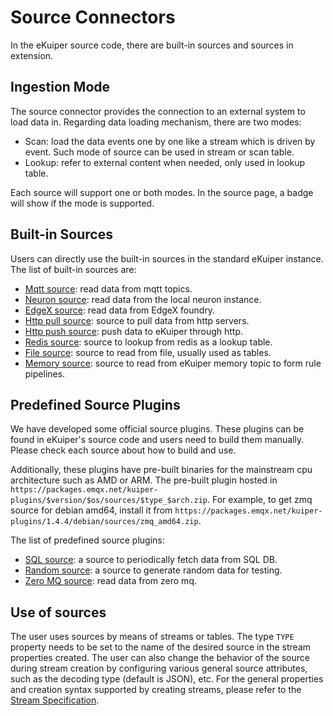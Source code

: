 # Source Connectors

In the eKuiper source code, there are built-in sources and sources in extension.

## Ingestion Mode

The source connector provides the connection to an external system to load data in. Regarding data loading mechanism, there are two modes:

- Scan: load the data events one by one like a stream which is driven by event. Such mode of source can be used in stream or scan table.
- Lookup: refer to external content when needed, only used in lookup table.

Each source will support one or both modes. In the source page, a badge will show if the mode is supported.

## Built-in Sources

Users can directly use the built-in sources in the standard eKuiper instance. The list of built-in sources are:

- [Mqtt source](./builtin/mqtt.md): read data from mqtt topics.
- [Neuron source](./builtin/neuron.md): read data from the local neuron instance.
- [EdgeX source](./builtin/edgex.md): read data from EdgeX foundry.
- [Http pull source](./builtin/http_pull.md): source to pull data from http servers.
- [Http push source](./builtin/http_push.md): push data to eKuiper through http.
- [Redis source](./builtin/redis.md): source to lookup from redis as a lookup table.
- [File source](./builtin/file.md): source to read from file, usually used as tables.
- [Memory source](./builtin/memory.md): source to read from eKuiper memory topic to form rule pipelines.


## Predefined Source Plugins

We have developed some official source plugins. These plugins can be found in eKuiper's source code and users need to build them manually. Please check each source about how to build and use.

Additionally, these plugins have pre-built binaries for the mainstream cpu architecture such as AMD or ARM. The pre-built plugin hosted in `https://packages.emqx.net/kuiper-plugins/$version/$os/sources/$type_$arch.zip`. For example, to get zmq source for debian amd64, install it from `https://packages.emqx.net/kuiper-plugins/1.4.4/debian/sources/zmq_amd64.zip`.

The list of predefined source plugins:

- [SQL source](./plugin/sql.md): a source to periodically fetch data from SQL DB.
- [Random source](./plugin/random.md): a source to generate random data for testing.
- [Zero MQ source](./plugin/zmq.md): read data from zero mq.

## Use of sources

The user uses sources by means of streams or tables. The type `TYPE` property needs to be set to the name of the desired source in the stream properties created. The user can also change the behavior of the source during stream creation by configuring various general source attributes, such as the decoding type (default is JSON), etc. For the general properties and creation syntax supported by creating streams, please refer to the [Stream Specification](../streams/overview.md).